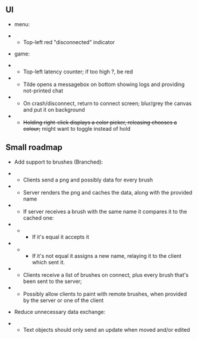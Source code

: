 ## UI
* menu:
* * Top-left red "disconnected" indicator

* game:
* * Top-left latency counter; if too high ?, be red
* * Tilde opens a messagebox on bottom showing logs and providing not-printed chat
* * On crash/disconnect, return to connect screen; blur/grey the canvas and put it on background
* * ~~Holding right-click displays a color picker, releasing chooses a colour;~~ might want to toggle instead of hold


## Small roadmap
* Add support to brushes (Branched):
* * Clients send a png and possibly data for every brush
* * Server renders the png and caches the data, along with the provided name
* * If server receives a brush with the same name it compares it to the cached one:
* * * If it's equal it accepts it
* * * If it's not equal it assigns a new name, relaying it to the client which sent it.
* * Clients receive a list of brushes on connect, plus every brush that's been sent to the server;
* * Possibly allow clients to paint with remote brushes, when provided by the server or one of the client

* Reduce unnecessary data exchange:
* * Text objects should only send an update when moved and/or edited